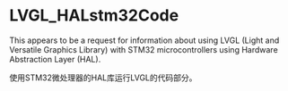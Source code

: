# LVGL_HALstm32Code
This appears to be a request for information about using LVGL (Light and Versatile Graphics Library) with STM32 microcontrollers using Hardware Abstraction Layer (HAL).

使用STM32微处理器的HAL库运行LVGL的代码部分。
